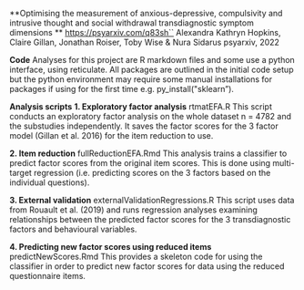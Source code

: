 **Optimising the measurement of anxious-depressive, compulsivity and intrusive thought and social withdrawal transdiagnostic symptom dimensions
**
https://psyarxiv.com/q83sh``
Alexandra Kathryn Hopkins, Claire Gillan, Jonathan Roiser, Toby Wise & Nura Sidarus 
psyarxiv, 2022

**Code**
Analyses for this project are R markdown files and some use a python interface, using reticulate. All packages are outlined in the initial code setup but the python environment may require some manual installations for packages if using for the first time e.g. py_install("sklearn”). 

**Analysis scripts**
**1. Exploratory factor analysis**
rtmatEFA.R
This script conducts an exploratory factor analysis on the whole dataset n = 4782 and the substudies independently. It saves the factor scores for the 3 factor model (Gillan et al. 2016) for the item reduction to use. 

**2. Item reduction**
fullReductionEFA.Rmd
This analysis trains a classifier to predict factor scores from the original item scores. This is done using multi-target regression (i.e. predicting scores on the 3 factors based on the individual questions). 

**3. External validation**
externalValidationRegressions.R
This script uses data from Rouault et al. (2019) and runs regression analyses examining relationships between the predicted factor scores for the 3 transdiagnostic factors and behavioural variables.

**4. Predicting new factor scores using reduced items**
predictNewScores.Rmd 
This provides a skeleton code for using the classifier in order to predict new factor scores for data using the reduced questionnaire items. 

